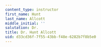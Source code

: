 ```yaml
---
content_type: instructor
first_name: Hunt
last_name: Allcott
middle_initial: ''
salutation: Dr.
title: Dr. Hunt Allcott
uid: d33cd36f-7f55-43bb-f48e-6282b7f8b5e0
---
```

